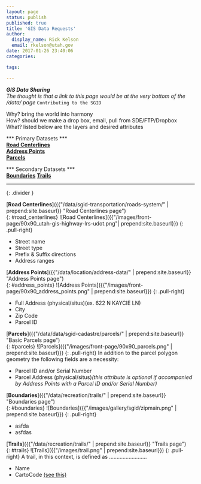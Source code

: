 ```yaml
---
layout: page
status: publish
published: true
title: 'GIS Data Requests'
author:
  display_name: Rick Kelson
  email: rkelson@utah.gov
date: 2017-01-26 23:40:06
categories:

tags:

---
```

***GIS Data Sharing***  
_The thought is that a link to this page would be at the very bottom of the /data/ page_ `Contributing to the SGID`  
 
Why? bring the world into harmony  
How? should we make a drop box, email, pull from SDE/FTP/Dropbox  
What? listed below are the layers and desired attributes

*** Primary Datasets ***  
[**Road Centerlines**](#road_centerlines)  
[**Address Points**](#address_points)  
[**Parcels**](#parcel)   

*** Secondary Datasets ***  
[**Boundaries**](#boundaries) 
[**Trails**](#trails) 

---
{: .divider }

[**Road Centerlines**]({{"/data/sgid-transportation/roads-system/" | prepend:site.baseurl}} "Road Centerlines page")  
{: #road_centerlines}
![Road Centerlines]({{"/images/front-page/90x90_utah-gis-highway-lrs-udot.png"| prepend:site.baseurl}})
{: .pull-right}
- Street name
- Street type
- Prefix & Suffix directions
- Address ranges

[**Address Points**]({{"/data/location/address-data/" | prepend:site.baseurl}} "Address Points page")  
{: #address_points}
![Address Points]({{"/images/front-page/90x90_address_points.png" | prepend:site.baseurl}})
{: .pull-right}
- Full Address (physical/situs)(ex. 622 N KAYCIE LN)
- City
- Zip Code
- Parcel ID

[**Parcels**]({{"/data/data/sgid-cadastre/parcels/" | prepend:site.baseurl}} "Basic Parcels page")  
{: #parcels}
![Parcels]({{"/images/front-page/90x90_parcels.png" | prepend:site.baseurl}})
{: .pull-right}
In addition to the parcel polygon geometry the following fields are a necessity:   
- Parcel ID and/or Serial Number
- Parcel Address (physical/situs)_(this attribute is optional if accompanied by Address Points with a Parcel ID and/or Serial Number)_

[**Boundaries**]({{"/data/recreation/trails/" | prepend:site.baseurl}} "Boundaries page")  
{: #boundaries}
![Boundaries]({{"/images/gallery/sgid/zipmain.png" | prepend:site.baseurl}})
{: .pull-right}
- asfda
- asfdas

[**Trails**]({{"/data/recreation/trails/" | prepend:site.baseurl}} "Trails page")  
{: #trails}
![Trails]({{"/images/trail.png" | prepend:site.baseurl}})
{: .pull-right}
A trail, in this context, is defined as .........................

- Name
- CartoCode [(see this)]({{}})
